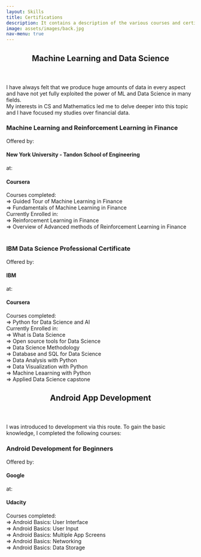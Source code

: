 ```yaml
---
layout: Skills
title: Certifications
description: It contains a description of the various courses and certifications i have pursued out of interest. <br />These weren't a part of my academic curriculum
image: assets/images/back.jpg
nav-menu: true
---
```


<!-- One -->
<section id="one">
	<div class="inner">
		<header class="major">
			<h2>Machine Learning and Data Science</h2>
		</header>
		<p>I have always felt that we produce huge amounts of data in every aspect and have not yet fully exploited the power of ML and Data Science in many fields.
		<br /> My interests in CS and Mathematics led me to delve deeper into this topic and I have focused my studies over financial data.</p>
		<h3>Machine Learning and Reinforcement Learning in Finance</h3>
		Offered by: <h4>New York University - Tandon School of Engineering</h4>at: <h4>Coursera</h4>
		Courses completed:<br />
		=> Guided Tour of Machine Learning in Finance<br/>
		=> Fundamentals of Machine Learning in Finance<br/>
		Currently Enrolled in:<br/>
		=> Reinforcement Learning in Finance<br/>
		=> Overview of Advanced methods of Reinforcement Learning in Finance<br /><br />
		<h3>IBM Data Science Professional Certificate</h3>
		Offered by: <h4>IBM</h4>at: <h4>Coursera</h4>
		Courses completed:<br />
		=> Python for Data Science and AI<br/>
		Currently Enrolled in:<br/>
		=> What is Data Science<br/>
		=> Open source tools for Data Science<br/>
		=> Data Science Methodology<br/>
		=> Database and SQL for Data Science<br/>
		=> Data Analysis with Python<br/>
		=> Data Visualization with Python<br/>
		=> Machine Leaarning with Python<br/>
		=> Applied Data Science capstone<br />
	</div>
</section>

<!-- One -->
<section id="one">
	<div class="inner">
		<header class="major">
			<h2>Android App Development</h2>
		</header>
		<p>I was introduced to development via this route. To gain the basic knowledge, I completed the following courses:</p>
		<h3>Android Development for Beginners</h3>Offered by:<h4>Google</h4>at: <h4>Udacity</h4>
		Courses completed:<br/>
		=> Android Basics: User Interface<br/>
		=> Android Basics: User Input<br/>
		=> Android Basics: Multiple App Screens<br/>
		=> Android Basics: Networking<br/>
		=> Android Basics: Data Storage<br/>
	</div>
</section>

